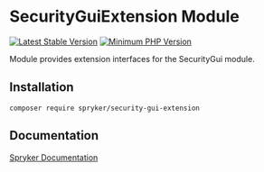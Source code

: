 # SecurityGuiExtension Module
[![Latest Stable Version](https://poser.pugx.org/spryker/security-gui-extension/v/stable.svg)](https://packagist.org/packages/spryker/security-gui-extension)
[![Minimum PHP Version](https://img.shields.io/badge/php-%3E%3D%208.1-8892BF.svg)](https://php.net/)

Module provides extension interfaces for the SecurityGui module.

## Installation

```
composer require spryker/security-gui-extension
```

## Documentation

[Spryker Documentation](https://docs.spryker.com)
